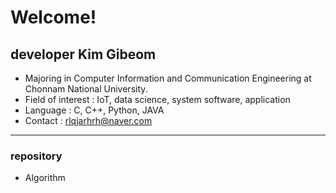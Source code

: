 # Welcome!

## developer Kim Gibeom
  - Majoring in Computer Information and Communication Engineering at Chonnam National University.
  - Field of interest : IoT, data science, system software, application
  - Language : C, C++, Python, JAVA
  - Contact : rlqjarhrh@naver.com
---------------------------------------------------------------------------------------
  
### repository
  - Algorithm
